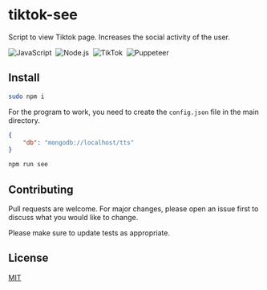 # tiktok-see
Script to view Tiktok page. Increases the social activity of the user.

![JavaScript](https://img.shields.io/badge/-JavaScript-05122A?style=flat&logo=javascript)&nbsp;
![Node.js](https://img.shields.io/badge/Node.js-43853D?style=for-the-badge&logo=node.js&logoColor=white)&nbsp;
![TikTok](https://img.shields.io/badge/TikTok-000000?style=for-the-badge&logo=tiktok&logoColor=white)&nbsp;
![Puppeteer](https://img.shields.io/badge/Puppeteer-40B5A4?style=for-the-badge&logo=Puppeteer&logoColor=white)&nbsp;

## Install

```bash
sudo npm i
```

For the program to work, you need to create the `config.json` file in the main directory.

```json
{
    "db": "mongodb://localhost/tts"
}

```

```bash
npm run see
```

## Contributing
Pull requests are welcome. For major changes, please open an issue first to discuss what you would like to change.

Please make sure to update tests as appropriate.


## License
[MIT](https://choosealicense.com/licenses/mit/)
